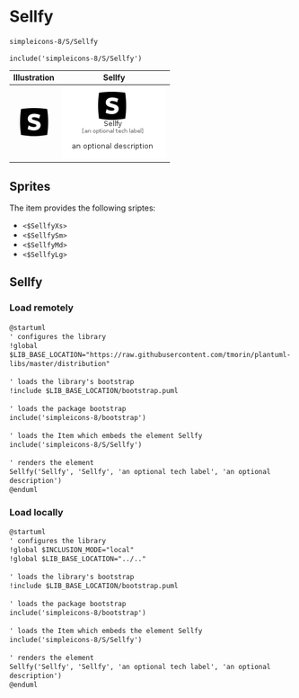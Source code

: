 # Sellfy


```text
simpleicons-8/S/Sellfy
```

```text
include('simpleicons-8/S/Sellfy')
```



| Illustration | Sellfy |
| :---: | :---: |
| ![illustration for Illustration](../../simpleicons-8/S/Sellfy.png) | ![illustration for Sellfy](../../simpleicons-8/S/Sellfy.Local.png) |



## Sprites
The item provides the following sriptes:

- `<$SellfyXs>`
- `<$SellfySm>`
- `<$SellfyMd>`
- `<$SellfyLg>`





## Sellfy

### Load remotely
```plantuml
@startuml
' configures the library
!global $LIB_BASE_LOCATION="https://raw.githubusercontent.com/tmorin/plantuml-libs/master/distribution"

' loads the library's bootstrap
!include $LIB_BASE_LOCATION/bootstrap.puml

' loads the package bootstrap
include('simpleicons-8/bootstrap')

' loads the Item which embeds the element Sellfy
include('simpleicons-8/S/Sellfy')

' renders the element
Sellfy('Sellfy', 'Sellfy', 'an optional tech label', 'an optional description')
@enduml
```

### Load locally
```plantuml
@startuml
' configures the library
!global $INCLUSION_MODE="local"
!global $LIB_BASE_LOCATION="../.."

' loads the library's bootstrap
!include $LIB_BASE_LOCATION/bootstrap.puml

' loads the package bootstrap
include('simpleicons-8/bootstrap')

' loads the Item which embeds the element Sellfy
include('simpleicons-8/S/Sellfy')

' renders the element
Sellfy('Sellfy', 'Sellfy', 'an optional tech label', 'an optional description')
@enduml
```

